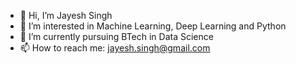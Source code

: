 - 👋 Hi, I’m Jayesh Singh
- 👀 I’m interested in Machine Learning, Deep Learning and Python
- 🌱 I’m currently pursuing BTech in Data Science
- 📫 How to reach me: jayesh.singh@gmail.com

